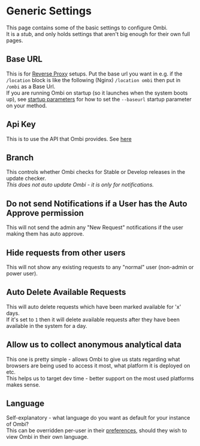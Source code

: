 # Generic Settings

This page contains some of the basic settings to configure Ombi.  
It is a _stub_, and only holds settings that aren't big enough for their own full pages.  

## Base URL

This is for [Reverse Proxy](../../info/reverse-proxy) setups. Put the base url you want in e.g. if the `/location` block is like the following (Nginx) `/location ombi` then put in `/ombi` as a Base Url.  
If you are running Ombi on startup (so it launches when the system boots up), see [startup parameters](../../info/startup-parameters) for how to set the `--baseurl` startup parameter on your method.  

## Api Key

This is to use the API that Ombi provides. See [here](../../info/api-information)

## Branch

This controls whether Ombi checks for Stable or Develop releases in the update checker.  
_This does not auto update Ombi - it is only for notifications._

## Do not send Notifications if a User has the Auto Approve permission

This will not send the admin any "New Request" notifications if the user making them has auto approve.

## Hide requests from other users

This will not show any existing requests to any "normal" user (non-admin or power user).

## Auto Delete Available Requests

This will auto delete requests which have been marked available for 'x' days.  
If it's set to `1` then it will delete available requests after they have been available in the system for a day.  

## Allow us to collect anonymous analytical data

This one is pretty simple - allows Ombi to give us stats regarding what browsers are being used to access it most, what platform it is deployed on etc.  
This helps us to target dev time - better support on the most used platforms makes sense.  

## Language

Self-explanatory - what language do you want as default for your instance of Ombi?  
This can be overridden per-user in their [preferences](../user-preferences), should they wish to view Ombi in their own language.  
